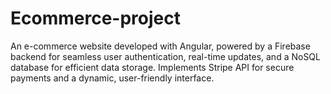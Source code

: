 # Ecommerce-project
An e-commerce website developed with Angular, powered by a Firebase backend for seamless user authentication, real-time updates, and a NoSQL database for efficient data storage. Implements Stripe API for secure payments and a dynamic, user-friendly interface.
